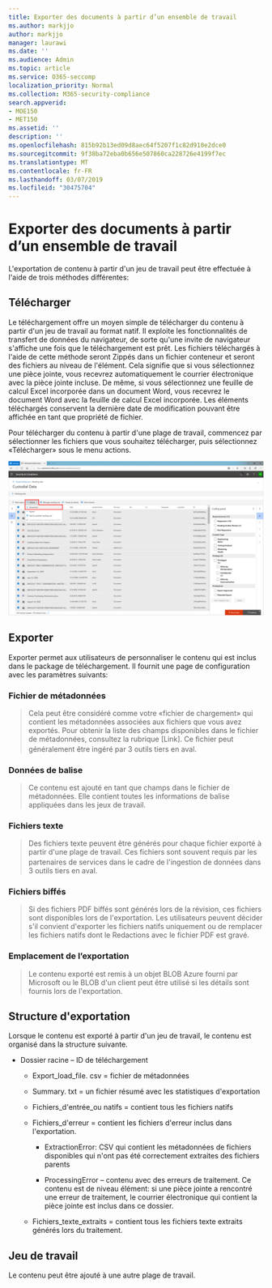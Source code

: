 ```yaml
---
title: Exporter des documents à partir d’un ensemble de travail
ms.author: markjjo
author: markjjo
manager: laurawi
ms.date: ''
ms.audience: Admin
ms.topic: article
ms.service: O365-seccomp
localization_priority: Normal
ms.collection: M365-security-compliance
search.appverid:
- MOE150
- MET150
ms.assetid: ''
description: ''
ms.openlocfilehash: 815b92b13ed09d8aec64f5207f1c82d910e2dce0
ms.sourcegitcommit: 9f38ba72eba0b656e507860ca228726e4199f7ec
ms.translationtype: MT
ms.contentlocale: fr-FR
ms.lasthandoff: 03/07/2019
ms.locfileid: "30475704"
---
```

# <a name="export-documents-from-a-working-set"></a>Exporter des documents à partir d’un ensemble de travail

L'exportation de contenu à partir d'un jeu de travail peut être effectuée à l'aide de trois méthodes différentes:

## <a name="download"></a>Télécharger

Le téléchargement offre un moyen simple de télécharger du contenu à partir d'un jeu de travail au format natif. Il exploite les fonctionnalités de transfert de données du navigateur, de sorte qu'une invite de navigateur s'affiche une fois que le téléchargement est prêt. Les fichiers téléchargés à l'aide de cette méthode seront Zippés dans un fichier conteneur et seront des fichiers au niveau de l'élément. Cela signifie que si vous sélectionnez une pièce jointe, vous recevrez automatiquement le courrier électronique avec la pièce jointe incluse. De même, si vous sélectionnez une feuille de calcul Excel incorporée dans un document Word, vous recevrez le document Word avec la feuille de calcul Excel incorporée. Les éléments téléchargés conservent la dernière date de modification pouvant être affichée en tant que propriété de fichier.

Pour télécharger du contenu à partir d'une plage de travail, commencez par sélectionner les fichiers que vous souhaitez télécharger, puis sélectionnez «Télécharger» sous le menu actions.

![Capture d'écran d'une description d'ordinateur générée automatiquement](../media/eDiscoDownload.png)

## <a name="export"></a>Exporter

Exporter permet aux utilisateurs de personnaliser le contenu qui est inclus dans le package de téléchargement. Il fournit une page de configuration avec les paramètres suivants:

### <a name="metadata-file"></a>Fichier de métadonnées

> Cela peut être considéré comme votre «fichier de chargement» qui contient les métadonnées associées aux fichiers que vous avez exportés. Pour obtenir la liste des champs disponibles dans le fichier de métadonnées, consultez la rubrique \[Link\]. Ce fichier peut généralement être ingéré par 3<sup></sup> outils tiers en aval.

### <a name="tag-data"></a>Données de balise

> Ce contenu est ajouté en tant que champs dans le fichier de métadonnées. Elle contient toutes les informations de balise appliquées dans les jeux de travail.

### <a name="text-files"></a>Fichiers texte

> Des fichiers texte peuvent être générés pour chaque fichier exporté à partir d'une plage de travail. Ces fichiers sont souvent requis par les partenaires de services dans le cadre de l'ingestion<sup></sup> de données dans 3 outils tiers en aval.

### <a name="redacted-files"></a>Fichiers biffés

> Si des fichiers PDF biffés sont générés lors de la révision, ces fichiers sont disponibles lors de l'exportation. Les utilisateurs peuvent décider s'il convient d'exporter les fichiers natifs uniquement ou de remplacer les fichiers natifs dont le Redactions avec le fichier PDF est gravé.

### <a name="export-location"></a>Emplacement de l’exportation

> Le contenu exporté est remis à un objet BLOB Azure fourni par Microsoft ou le BLOB d'un client peut être utilisé si les détails sont fournis lors de l'exportation.

## <a name="export-structure"></a>Structure d'exportation

Lorsque le contenu est exporté à partir d'un jeu de travail, le contenu est organisé dans la structure suivante.

  - Dossier racine – ID de téléchargement
    
      - Export\_load\_file. csv = fichier de métadonnées
    
      - Summary. txt = un fichier résumé avec les statistiques d'exportation
    
      - Fichiers\_d'entrée\_ou natifs = contient tous les fichiers natifs
    
      - Fichiers\_d'erreur = contient les fichiers d'erreur inclus dans l'exportation.
        
          - ExtractionError: CSV qui contient les métadonnées de fichiers disponibles qui n'ont pas été correctement extraites des fichiers parents
        
          - ProcessingError – contenu avec des erreurs de traitement. Ce contenu est de niveau élément: si une pièce jointe a rencontré une erreur de traitement, le courrier électronique qui contient la pièce jointe est inclus dans ce dossier.
    
      - Fichiers\_texte\_extraits = contient tous les fichiers texte extraits générés lors du traitement.

## <a name="working-set"></a>Jeu de travail

Le contenu peut être ajouté à une autre plage de travail.